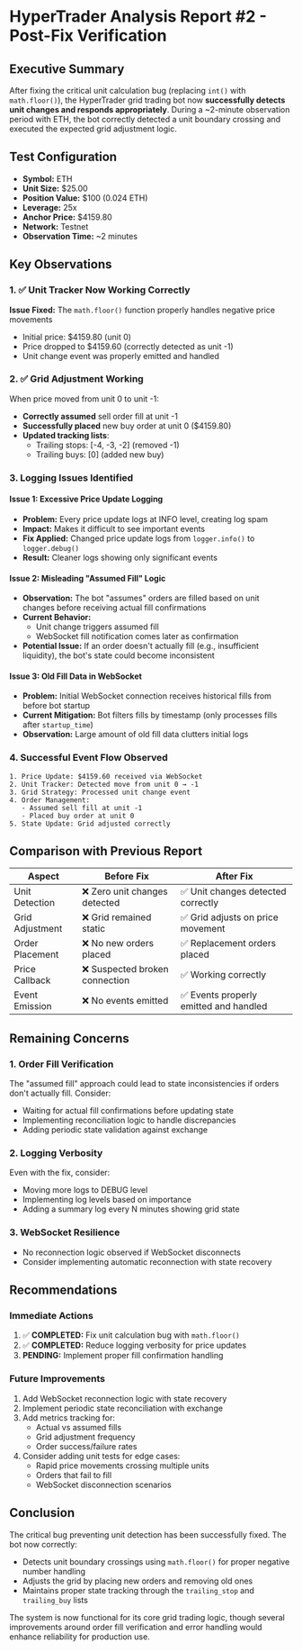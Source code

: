 # HyperTrader Analysis Report #2 - Post-Fix Verification

## Executive Summary
After fixing the critical unit calculation bug (replacing `int()` with `math.floor()`), the HyperTrader grid trading bot now **successfully detects unit changes and responds appropriately**. During a ~2-minute observation period with ETH, the bot correctly detected a unit boundary crossing and executed the expected grid adjustment logic.

## Test Configuration
- **Symbol:** ETH
- **Unit Size:** $25.00
- **Position Value:** $100 (0.024 ETH)
- **Leverage:** 25x
- **Anchor Price:** $4159.80
- **Network:** Testnet
- **Observation Time:** ~2 minutes

## Key Observations

### 1. ✅ Unit Tracker Now Working Correctly
**Issue Fixed:** The `math.floor()` function properly handles negative price movements
- Initial price: $4159.80 (unit 0)
- Price dropped to $4159.60 (correctly detected as unit -1)
- Unit change event was properly emitted and handled

### 2. ✅ Grid Adjustment Working
When price moved from unit 0 to unit -1:
- **Correctly assumed** sell order fill at unit -1
- **Successfully placed** new buy order at unit 0 ($4159.80)
- **Updated tracking lists**:
  - Trailing stops: [-4, -3, -2] (removed -1)
  - Trailing buys: [0] (added new buy)

### 3. Logging Issues Identified

#### Issue 1: Excessive Price Update Logging
- **Problem:** Every price update logs at INFO level, creating log spam
- **Impact:** Makes it difficult to see important events
- **Fix Applied:** Changed price update logs from `logger.info()` to `logger.debug()`
- **Result:** Cleaner logs showing only significant events

#### Issue 2: Misleading "Assumed Fill" Logic
- **Observation:** The bot "assumes" orders are filled based on unit changes before receiving actual fill confirmations
- **Current Behavior:**
  - Unit change triggers assumed fill
  - WebSocket fill notification comes later as confirmation
- **Potential Issue:** If an order doesn't actually fill (e.g., insufficient liquidity), the bot's state could become inconsistent

#### Issue 3: Old Fill Data in WebSocket
- **Problem:** Initial WebSocket connection receives historical fills from before bot startup
- **Current Mitigation:** Bot filters fills by timestamp (only processes fills after `startup_time`)
- **Observation:** Large amount of old fill data clutters initial logs

### 4. Successful Event Flow Observed

```
1. Price Update: $4159.60 received via WebSocket
2. Unit Tracker: Detected move from unit 0 → -1
3. Grid Strategy: Processed unit change event
4. Order Management:
   - Assumed sell fill at unit -1
   - Placed buy order at unit 0
5. State Update: Grid adjusted correctly
```

## Comparison with Previous Report

| Aspect | Before Fix | After Fix |
|--------|------------|-----------|
| Unit Detection | ❌ Zero unit changes detected | ✅ Unit changes detected correctly |
| Grid Adjustment | ❌ Grid remained static | ✅ Grid adjusts on price movement |
| Order Placement | ❌ No new orders placed | ✅ Replacement orders placed |
| Price Callback | ❌ Suspected broken connection | ✅ Working correctly |
| Event Emission | ❌ No events emitted | ✅ Events properly emitted and handled |

## Remaining Concerns

### 1. Order Fill Verification
The "assumed fill" approach could lead to state inconsistencies if orders don't actually fill. Consider:
- Waiting for actual fill confirmations before updating state
- Implementing reconciliation logic to handle discrepancies
- Adding periodic state validation against exchange

### 2. Logging Verbosity
Even with the fix, consider:
- Moving more logs to DEBUG level
- Implementing log levels based on importance
- Adding a summary log every N minutes showing grid state

### 3. WebSocket Resilience
- No reconnection logic observed if WebSocket disconnects
- Consider implementing automatic reconnection with state recovery

## Recommendations

### Immediate Actions
1. ✅ **COMPLETED:** Fix unit calculation bug with `math.floor()`
2. ✅ **COMPLETED:** Reduce logging verbosity for price updates
3. **PENDING:** Implement proper fill confirmation handling

### Future Improvements
1. Add WebSocket reconnection logic with state recovery
2. Implement periodic state reconciliation with exchange
3. Add metrics tracking for:
   - Actual vs assumed fills
   - Grid adjustment frequency
   - Order success/failure rates
4. Consider adding unit tests for edge cases:
   - Rapid price movements crossing multiple units
   - Orders that fail to fill
   - WebSocket disconnection scenarios

## Conclusion

The critical bug preventing unit detection has been successfully fixed. The bot now correctly:
- Detects unit boundary crossings using `math.floor()` for proper negative number handling
- Adjusts the grid by placing new orders and removing old ones
- Maintains proper state tracking through the `trailing_stop` and `trailing_buy` lists

The system is now functional for its core grid trading logic, though several improvements around order fill verification and error handling would enhance reliability for production use.